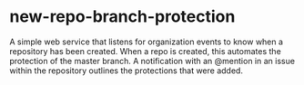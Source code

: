 # new-repo-branch-protection
A simple web service that listens for organization events to know when a repository has been created. When a repo is created, this automates the protection of the master branch. A notification with an @mention in an issue within the repository outlines the protections that were added.
